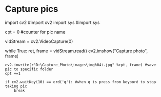 # Capture pics 

import cv2    #import cv2
import sys    #import sys

cpt = 0       #counter for pic name

vidStream = cv2.VideoCapture(0)

while True:
    ret, frame = vidStream.read()
    cv2.imshow("Capture photo", frame)

    cv2.imwrite(r"D:\Capture_Photo\images\img%04i.jpg" %cpt, frame) #save pic to specific folder
    cpt +=1

    if cv2.waitKey(10) == ord('q'): #when q is press from keybord to stop taking pic
        break
